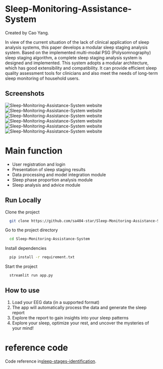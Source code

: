 
# Sleep-Monitoring-Assistance-System

Created by Cao Yang. 

In view of the current situation of the lack of clinical application of sleep analysis systems, this paper develops a modular sleep staging analysis system. Based on the implemented multi-modal PSG (Polysomnography) sleep staging algorithm, a complete sleep staging analysis system is designed and implemented. This system adopts a modular architecture, which has good extensibility and compatibility. It can provide efficient sleep quality assessment tools for clinicians and also meet the needs of long-term sleep monitoring of household users.  


## Screenshots
![Sleep-Monitoring-Assistance-System website](https://github.com/sa404-star/Sleep-Monitoring-Assistance-System/blob/master/images/app_page-0000.png)
![Sleep-Monitoring-Assistance-System website](https://github.com/sa404-star/Sleep-Monitoring-Assistance-System/blob/master/images/app_page-0001.jpg)
![Sleep-Monitoring-Assistance-System website](https://github.com/sa404-star/Sleep-Monitoring-Assistance-System/blob/master/images/app_page-0002.jpg)
![Sleep-Monitoring-Assistance-System website](https://github.com/sa404-star/Sleep-Monitoring-Assistance-System/blob/master/images/app_page-0003.jpg)
![Sleep-Monitoring-Assistance-System website](https://github.com/sa404-star/Sleep-Monitoring-Assistance-System/blob/master/images/app_page-0004.jpg)
![Sleep-Monitoring-Assistance-System website](https://github.com/sa404-star/Sleep-Monitoring-Assistance-System/blob/master/images/app_page-0005.jpg)


# Main function

- User registration and login
- Presentation of sleep staging results
- Data processing and model integration module
- Sleep phase proportion analysis module
- Sleep analysis and advice module


    

## Run Locally

Clone the project

```bash
  git clone https://github.com/sa404-star/Sleep-Monitoring-Assistance-System.git
```

Go to the project directory

```bash
  cd Sleep-Monitoring-Assistance-System
```

Install dependencies

```bash
  pip install -r requirement.txt
```

Start the project

```bash
  streamlit run app.py
```

## How to use

1. Load your EEG data (in a supported format)
2. The app will automatically process the data and generate the sleep report
3. Explore the report to gain insights into your sleep patterns
4. Explore your sleep, optimize your rest, and uncover the mysteries of your mind!




# reference code
Code reference in[sleep-stages-identification](https://github.com/AjiBegawan/sleep-stages-identification). 
